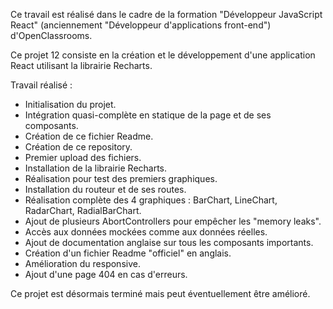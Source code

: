 Ce travail est réalisé dans le cadre de la formation "Développeur JavaScript React" (anciennement "Développeur d'applications front-end") d'OpenClassrooms.

Ce projet 12 consiste en la création et le développement d'une application React utilisant la librairie Recharts.

Travail réalisé :
- Initialisation du projet.
- Intégration quasi-complète en statique de la page et de ses composants.
- Création de ce fichier Readme.
- Création de ce repository.
- Premier upload des fichiers.
- Installation de la librairie Recharts.
- Réalisation pour test des premiers graphiques.
- Installation du routeur et de ses routes.
- Réalisation complète des 4 graphiques : BarChart, LineChart, RadarChart, RadialBarChart.
- Ajout de plusieurs AbortControllers pour empêcher les "memory leaks".
- Accès aux données mockées comme aux données réelles.
- Ajout de documentation anglaise sur tous les composants importants.
- Création d'un fichier Readme "officiel" en anglais.
- Amélioration du responsive.
- Ajout d'une page 404 en cas d'erreurs.

Ce projet est désormais terminé mais peut éventuellement être amélioré.